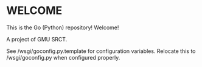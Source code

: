 WELCOME
===============

This is the Go (Python) repository! Welcome!

A project of GMU SRCT.

See /wsgi/goconfig.py.template for configuration variables. Relocate this
to /wsgi/goconfig.py when configured properly.

